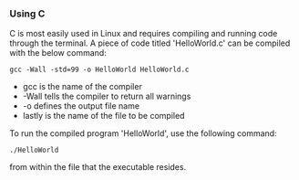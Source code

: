 ### Using C

C is most easily used in Linux and requires compiling and running code through the terminal. A piece of code titled 'HelloWorld.c' can be compiled with the below command:
```
gcc -Wall -std=99 -o HelloWorld HelloWorld.c
```
* gcc is the name of the compiler
* -Wall tells the compiler to return all warnings
* -o defines the output file name
* lastly is the name of the file to be compiled

To run the compiled program 'HelloWorld', use the following command:
```
./HelloWorld
```
from within the file that the executable resides.
